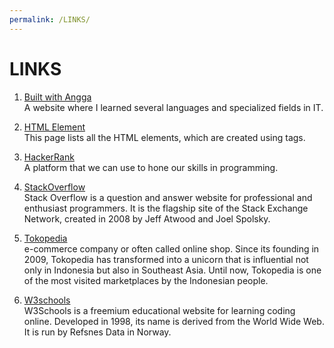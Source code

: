 ```yaml
---
permalink: /LINKS/
---
```

# LINKS
1. [Built with Angga](https://buildwithangga.com) <br>
A website where I learned several languages and specialized fields in IT. 

2. [HTML Element](https://developer.mozilla.org/en-US/docs/Web/HTML/Element) <br>
This page lists all the HTML elements, which are created using tags.

3. [HackerRank](https://www.hackerrank.com) <br>
A platform that we can use to hone our skills in programming. 

4. [StackOverflow](https://stackoverflow.com) <br>
Stack Overflow is a question and answer website for professional and enthusiast programmers. It is the flagship site of the Stack Exchange Network, created in 2008 by Jeff Atwood and Joel Spolsky.

5. [Tokopedia](https://www.tokopedia.com) <br>
e-commerce company or often called online shop. Since its founding in 2009, Tokopedia has transformed into a unicorn that is influential not only in Indonesia but also in Southeast Asia. Until now, Tokopedia is one of the most visited marketplaces by the Indonesian people. 

6. [W3schools](https://www.w3schools.com) <br>
W3Schools is a freemium educational website for learning coding online. Developed in 1998, its name is derived from the World Wide Web. It is run by Refsnes Data in Norway.
